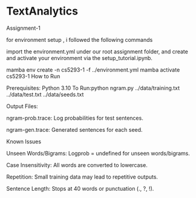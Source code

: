 # TextAnalytics
Assignment-1



for environment setup , i followed the following commands

import the environment.yml under our root assignment folder, and create and activate your environment via the setup_tutorial.ipynb.

mamba env create -n cs5293-1 -f ../environment.yml
mamba activate cs5293-1
How to Run

Prerequisites: Python 3.10 To Run:python ngram.py ../data/training.txt ../data/test.txt ../data/seeds.txt

Output Files:

ngram-prob.trace: Log probabilities for test sentences.

ngram-gen.trace: Generated sentences for each seed.

Known Issues

Unseen Words/Bigrams: Logprob = undefined for unseen words/bigrams.

Case Insensitivity: All words are converted to lowercase.

Repetition: Small training data may lead to repetitive outputs.

Sentence Length: Stops at 40 words or punctuation (., ?, !).
